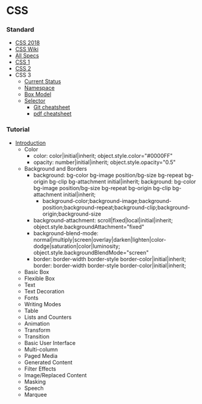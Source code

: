 CSS
======

### Standard
- [CSS 2018](https://www.w3.org/TR/css-2018/)
- [CSS Wiki](https://en.wikipedia.org/wiki/Cascading_Style_Sheets)
- [All Specs](https://www.w3.org/Style/CSS/specs.en.html)
- [CSS 1](https://www.w3.org/TR/1999/REC-CSS1-19990111)
- [CSS 2](https://www.w3.org/TR/REC-CSS2/)
- CSS 3 
  - [Current Status](https://www.w3.org/standards/techs/css#w3c_all)
  - [Namespace](https://www.w3.org/TR/css3-namespace/)
  - [Box Model](http://www.codeproject.com/KB/HTML/567385/boxmodel-image.png)
  - [Selector](https://www.w3.org/TR/css3-selectors/)
    - [Git cheatsheet](https://gist.github.com/smutnyleszek/809a69dd05e1d5f12d01)
    - [pdf cheatsheet](https://www.smashingmagazine.com/wp-content/uploads/images/css3-cheat-sheet/css3-cheat-sheet.pdf)
  
### Tutorial  
  - [Introduction](http://www.w3schools.com/css/default.asp)
    - Color
       - color: color|initial|inherit; object.style.color="#0000FF"
       - opacity: number|initial|inherit; object.style.opacity="0.5"
    - Background and Borders
       - background: bg-color bg-image position/bg-size bg-repeat bg-origin bg-clip bg-attachment initial|inherit; background: bg-color bg-image position/bg-size bg-repeat bg-origin bg-clip bg-attachment initial|inherit;
          - background-color;background-image;background-position;background-repeat;background-clip;background-origin;background-size
       - background-attachment: scroll|fixed|local|initial|inherit; object.style.backgroundAttachment="fixed"
       - background-blend-mode: normal|multiply|screen|overlay|darken|lighten|color-dodge|saturation|color|luminosity; object.style.backgroundBlendMode="screen"
       - border: border-width border-style border-color|initial|inherit; border: border-width border-style border-color|initial|inherit;
    - Basic Box
    - Flexible Box
    - Text
    - Text Decoration
    - Fonts
    - Writing Modes
    - Table
    - Lists and Counters
    - Animation
    - Transform
    - Transition
    - Basic User Interface
    - Multi-column
    - Paged Media
    - Generated Content
    - Filter Effects
    - Image/Replaced Content
    - Masking
    - Speech
    - Marquee

  
